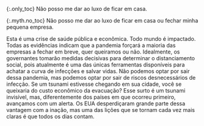 {:.only_toc} 
Não posso me dar ao luxo de ficar em casa. 

 {:.myth.no_toc} 
Não posso me dar ao luxo de ficar em casa ou fechar minha pequena empresa. 

Esta é uma crise de saúde pública e econômica. Todo mundo é impactado. Todas as evidências indicam que a pandemia forçará a maioria das empresas a fechar em breve, quer queiramos ou não. Idealmente, os governantes tomarão medidas decisivas para determinar o distanciamento social, pois atualmente é uma das únicas ferramentas disponíveis para achatar a curva de infecções e salvar vidas. Não podemos optar por sair dessa pandemia, mas podemos optar por sair de riscos desnecessários de infecção. Se um tsunami estivesse chegando em sua cidade, você se queixaria do custo econômico da evacuação? Esse surto é um tsunami invisível, mas, diferentemente dos países em que ocorreu primeiro, avançamos com um alerta. Os EUA desperdiçaram grande parte dessa vantagem com a inação, mas uma das lições que se tornam cada vez mais claras é que todos os dias contam. 
